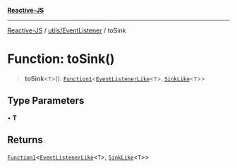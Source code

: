 [**Reactive-JS**](../../../README.md)

***

[Reactive-JS](../../../README.md) / [utils/EventListener](../README.md) / toSink

# Function: toSink()

> **toSink**\<`T`\>(): [`Function1`](../../../functions/type-aliases/Function1.md)\<[`EventListenerLike`](../../interfaces/EventListenerLike.md)\<`T`\>, [`SinkLike`](../../interfaces/SinkLike.md)\<`T`\>\>

## Type Parameters

• **T**

## Returns

[`Function1`](../../../functions/type-aliases/Function1.md)\<[`EventListenerLike`](../../interfaces/EventListenerLike.md)\<`T`\>, [`SinkLike`](../../interfaces/SinkLike.md)\<`T`\>\>
